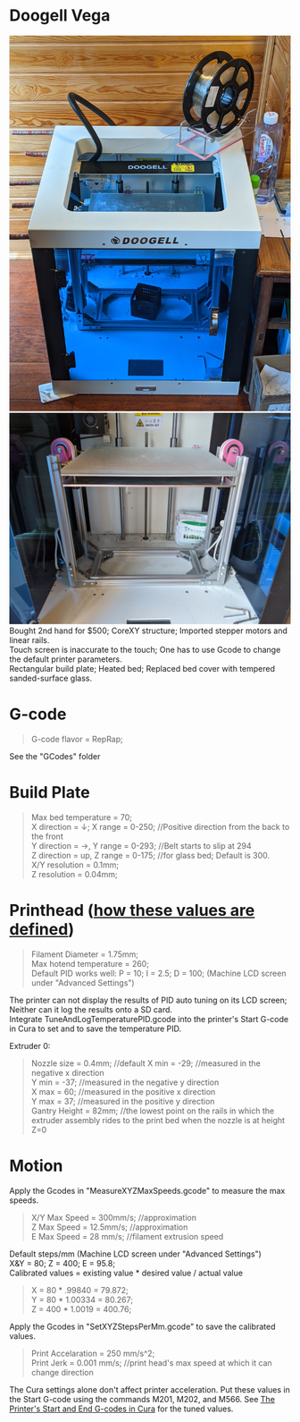 # Doogell Vega
![](DoogellVega.jpg)  
![](GlassBedUpgrade.jpg)  
Bought 2nd hand for $500; CoreXY structure; Imported stepper motors and linear rails.  
Touch screen is inaccurate to the touch; One has to use Gcode to change the default printer parameters.   
Rectangular build plate; Heated bed; Replaced bed cover with tempered sanded-surface glass.  
  
# G-code
> G-code flavor = RepRap;  
  
See the "GCodes" folder

# Build Plate
> Max bed temperature = 70;  
> X direction = ↓; X range = 0-250; //Positive direction from the back to the front  
> Y direction = →, Y range = 0-293; //Belt starts to slip at 294  
> Z direction = up, Z range = 0-175; //for glass bed; Default is 300.   
> X/Y resolution = 0.1mm;  
> Z resolution = 0.04mm;  
  
# Printhead ([how these values are defined](https://community.ultimaker.com/topic/18484-printhead-settings/)) 
> Filament Diameter = 1.75mm;  
> Max hotend temperature = 260;  
> Default PID works well: P = 10; I = 2.5; D = 100; (Machine LCD screen under "Advanced Settings")  
  
The printer can not display the results of PID auto tuning on its LCD screen; Neither can it log the results onto a SD card.  
Integrate TuneAndLogTemperaturePID.gcode into the printer's Start G-code in Cura to set and to save the temperature PID. 

Extruder 0:    
> Nozzle size = 0.4mm; //default 
> X min = -29; //measured in the negative x direction  
> Y min = -37; //measured in the negative y direction  
> X max = 60; //measured in the positive x direction  
> Y max = 37; //measured in the positive y direction  
> Gantry Height = 82mm; //the lowest point on the rails in which the extruder assembly rides to the print bed when the nozzle is at height Z=0  
  
# Motion
Apply the Gcodes in "MeasureXYZMaxSpeeds.gcode" to measure the max speeds.  
> X/Y Max Speed = 300mm/s; //approximation  
> Z Max Speed =  12.5mm/s; //approximation  
> E Max Speed = 28 mm/s; //filament extrusion speed  

Default steps/mm  (Machine LCD screen under "Advanced Settings")  
X&Y = 80; Z = 400; E = 95.8;  
Calibrated values = existing value * desired value / actual value  
> X = 80 * .99840 = 79.872;  
> Y = 80 * 1.00334 = 80.267;  
> Z = 400 * 1.0019 = 400.76;  
  
Apply the Gcodes in "SetXYZStepsPerMm.gcode" to save the calibrated values.  
  
> Print Accelaration = 250 mm/s^2;  
> Print Jerk = 0.001 mm/s; //print head's max speed at which it can change direction  
  
The Cura settings alone don't affect printer acceleration. Put these values in the Start G-code using the commands M201, M202, and M566. See [The Printer's Start and End G-codes in Cura](StartAndEndG-code.txt) for the tuned values.  


    
